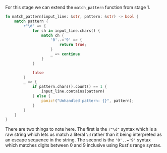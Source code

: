 For this stage we can extend the `match_pattern` function from stage 1.

```rust
fn match_pattern(input_line: &str, pattern: &str) -> bool {
    match pattern {
        r"\d" => {
            for ch in input_line.chars() {
                match ch {
                    '0'..='9' => {
                        return true;
                    }
                    _ => continue
                }
            }

            false
        }
        _ => {
            if pattern.chars().count() == 1 {
                input_line.contains(pattern)
            } else {
                panic!("Unhandled pattern: {}", pattern);
            }
        }
    }
}
```

There are two things to note here. The first is the `r"\d"` syntax which is a raw string which lets us
match a literal `\d` rather than it being interpreted as an escape sequence in the string. The second
is the `'0'..='9'` syntax which matches digits between 0 and 9 inclusive using Rust's range syntax.
